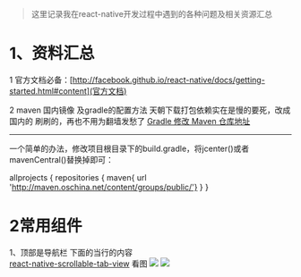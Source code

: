 > 这里记录我在react-native开发过程中遇到的各种问题及相关资源汇总

# 1、资料汇总 

1   官方文档必备：[http://facebook.github.io/react-native/docs/getting-started.html#content](官方文档)


2   maven 国内镜像 及gradle的配置方法
  天朝下载打包依赖实在是慢的要死，改成国内的 刷刷的，再也不用为翻墙发愁了
  [Gradle 修改 Maven 仓库地址](http://www.yrom.net/blog/2015/02/07/change-gradle-maven-repo-url/)
  
----------
  一个简单的办法，修改项目根目录下的build.gradle，将jcenter()或者mavenCentral()替换掉即可：

  allprojects {
      repositories {
          maven{ url 'http://maven.oschina.net/content/groups/public/'}
      }
  }
  
# 2常用组件 

1、顶部是导航栏 下面的当行的内容  
    [react-native-scrollable-tab-view](https://github.com/brentvatne/react-native-scrollable-tab-view)
    看图
    ![](https://raw.githubusercontent.com/brentvatne/react-native-scrollable-tab-view/master/demo.gif)
    ![](https://raw.githubusercontent.com/brentvatne/react-native-scrollable-tab-view/master/demo-fb.gif)
